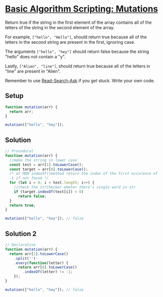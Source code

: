 # [Basic Algorithm Scripting: Mutations](https://learn.freecodecamp.org/javascript-algorithms-and-data-structures/basic-algorithm-scripting/mutations)

Return true if the string in the first element of the array contains all of the letters of the string in the second element of the array.

For example, `["hello", "Hello"]`, should return true because all of the letters in the second string are present in the first, ignoring case.

The arguments `["hello", "hey"]` should return false because the string "hello" does not contain a "y".

Lastly, `["Alien", "line"]`, should return true because all of the letters in "line" are present in "Alien".

Remember to use [Read-Search-Ask](http://forum.freecodecamp.org/t/how-to-get-help-when-you-are-stuck/19514) if you get stuck. Write your own code.

## Setup
```js
function mutation(arr) {
  return arr;
}

mutation(["hello", "hey"]);
```

## Solution
```js
// Procedural
function mutation(arr) {
  //make the string in lower case
  const test = arr[1].toLowerCase();
  const target = arr[0].toLowerCase();
  /* at MDN indexOf()method return the index of the first occurance of the specified value,
  -1 if not found */
  for (let i = 0; i < test.length; i++) {
    //check the strChecker wheter there's single word in str 
    if (target.indexOf(test[i]) < 0)
      return false;
  }
  return true;
}

mutation(["hello", "hey"]); // false
```

## Solution 2
```js
// Declarative
function mutation(arr) {
  return arr[1].toLowerCase()
    .split('')
    .every(function(letter) {
      return arr[0].toLowerCase()
        .indexOf(letter) != -1;
    });
}

mutation(["hello", "hey"]); // false
```